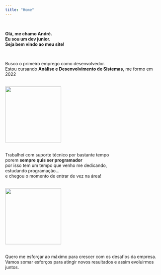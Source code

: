 ```yaml
---
title: "Home"
---
```


<br>

**Olá, me chamo André.  
    Eu sou um dev junior.  
    Seja bem vindo ao meu site!**

<br>

Busco o primeiro emprego como desenvolvedor.  
Estou cursando **Análise e Desenvolvimento de Sistemas**, me formo em 2022   

<br>

<div>
  <a href="https://github.com/andrer54">
  <img height="180em" src="https://github-readme-stats.vercel.app/api/top-langs/?username=andrer54&layout=compact&langs_count=7&theme=light"/>
  </a>
</div>


<br>

Trabalhei com suporte técnico por bastante tempo  
porem **sempre quis ser programador**  
por isso tem um tempo que venho me dedicando,  
estudando programação...    
e chegou o momento de entrar de vez na área!  

<br>

<div>
  <a href="https://github.com/andrer54">
  <img height="180em" src="https://github-readme-stats.vercel.app/api?username=andrer54&show_icons=true&theme=light&include_all_commits=true&count_private=true"/>
  </a>
</div>

<br>

Quero me esforçar ao máximo para crescer com os desafios da empresa.
Vamos somar esforços para atingir novos resultados
e assim evoluirmos juntos.

<br>
